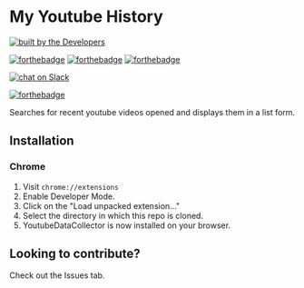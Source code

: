 # My Youtube History

[![built by the Developers](https://img.shields.io/badge/Built%20by%20the%20-Developers%20<%2F>-red.svg?style=for-the-badge)](http://shields.io/#your-badge)

[![forthebadge](http://forthebadge.com/images/badges/uses-html.svg)](http://forthebadge.com)
[![forthebadge](http://forthebadge.com/images/badges/uses-css.svg)](http://forthebadge.com)
[![forthebadge](http://forthebadge.com/images/badges/uses-js.svg)](http://forthebadge.com)

[![chat on Slack](https://img.shields.io/badge/chat%20on%20-Slack-brightgreen.svg?style=for-the-badge)](https://kwoc2017-parth.slack.com/join/shared_invite/enQtMjc1OTU3MDUwNzc0LTNkNzQzN2U5NzI0ZTNkM2I5MGM5MDIyYTYxMzFhNWYzNWYwMDIzMjNmYjM2MTA1NDc1NWU2Yjc0ZTYxNGZmNTA)

[![forthebadge](http://forthebadge.com/images/badges/built-with-love.svg)](http://forthebadge.com)

Searches for recent youtube videos opened and displays them in a list form.

## Installation

### Chrome

1. Visit `chrome://extensions`
2. Enable Developer Mode.
3. Click on the "Load unpacked extension..."
4. Select the directory in which this repo is cloned.
5. YoutubeDataCollector is now installed on your browser.

## Looking to contribute?

Check out the Issues tab.
